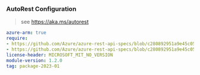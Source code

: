 ### AutoRest Configuration

> see https://aka.ms/autorest

``` yaml
azure-arm: true
require:
- https://github.com/Azure/azure-rest-api-specs/blob/c280892951a9e45c059132c05aace25a9c752d48/specification/datadog/resource-manager/readme.md
- https://github.com/Azure/azure-rest-api-specs/blob/c280892951a9e45c059132c05aace25a9c752d48/specification/datadog/resource-manager/readme.go.md
license-header: MICROSOFT_MIT_NO_VERSION
module-version: 1.2.0
tag: package-2023-01
```